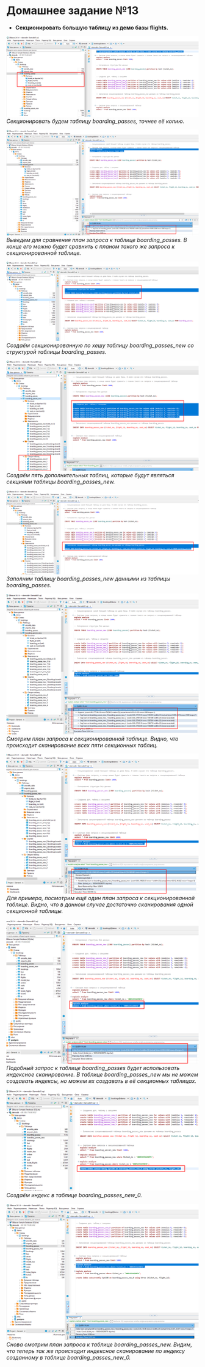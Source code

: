 

# Домашнее задание №13


* **Секционировать большую таблицу из демо базы flights.**  

![Альт-текст](Images/HW13/01.png)  
_Секционировать будем таблицу boarding_passes, точнее её копию._  
  
![Альт-текст](Images/HW13/02.png)  
_Выведем для сравнения план запроса к таблице boarding_passes. В конце его можно будет сравнить с планом такого же запроса к секционированной таблице._  
  
![Альт-текст](Images/HW13/03.png)  
_Создаём секционированную по хешу таблицу boarding_passes_new со структурой таблицы boarding_passes._  
  
![Альт-текст](Images/HW13/04.png)  
_Создаём пять дополнительных таблиц, которые будут являться секциями таблицы boarding_passes_new._  
  
![Альт-текст](Images/HW13/05.png)  
_Заполним таблицу boarding_passes_new данными из таблицы boarding_passes._  
  
![Альт-текст](Images/HW13/06.png)  
_Смотрим план запроса к секционированной таблице. Видно, что происходит сканирование всех пяти секционных таблиц._  
  
![Альт-текст](Images/HW13/07.png)  
_Для примера, посмотрим ещё один план запроса к секционированной таблице. Видно, что в данном случае достаточно сканирования одной секционной таблицы._  
  
![Альт-текст](Images/HW13/08.png)  
_Подобный запрос к таблице boarding_passes будет использовать индексное сканирование. В таблице boarding_passes_new мы не можем создавать индексы, но можем их создавать в её секционных таблицах._  
  
![Альт-текст](Images/HW13/09.png)  
_Создаём индекс в таблице boarding_passes_new_0._  
  
![Альт-текст](Images/HW13/10.png)  
_Снова смотрим план запроса к таблице boarding_passes_new. Видим, что теперь так же происходит индексное сканирование по индексу созданному в таблице boarding_passes_new_0._  
